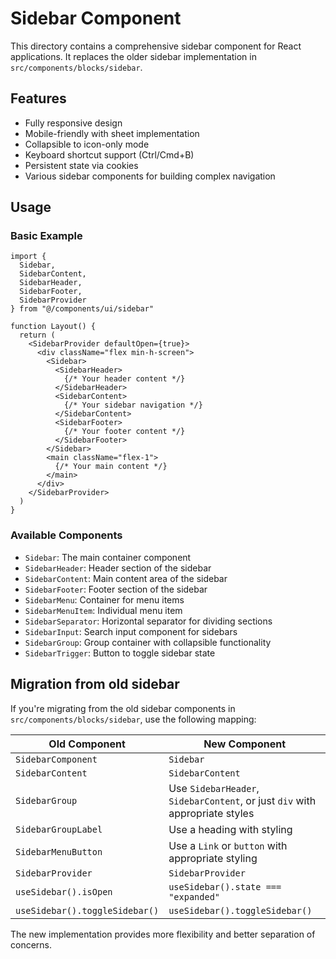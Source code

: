 # Sidebar Component

This directory contains a comprehensive sidebar component for React applications. It replaces the older sidebar implementation in `src/components/blocks/sidebar`.

## Features

- Fully responsive design
- Mobile-friendly with sheet implementation
- Collapsible to icon-only mode
- Keyboard shortcut support (Ctrl/Cmd+B)
- Persistent state via cookies
- Various sidebar components for building complex navigation

## Usage

### Basic Example

```tsx
import { 
  Sidebar, 
  SidebarContent, 
  SidebarHeader, 
  SidebarFooter, 
  SidebarProvider 
} from "@/components/ui/sidebar"

function Layout() {
  return (
    <SidebarProvider defaultOpen={true}>
      <div className="flex min-h-screen">
        <Sidebar>
          <SidebarHeader>
            {/* Your header content */}
          </SidebarHeader>
          <SidebarContent>
            {/* Your sidebar navigation */}
          </SidebarContent>
          <SidebarFooter>
            {/* Your footer content */}
          </SidebarFooter>
        </Sidebar>
        <main className="flex-1">
          {/* Your main content */}
        </main>
      </div>
    </SidebarProvider>
  )
}
```

### Available Components

- `Sidebar`: The main container component
- `SidebarHeader`: Header section of the sidebar
- `SidebarContent`: Main content area of the sidebar
- `SidebarFooter`: Footer section of the sidebar
- `SidebarMenu`: Container for menu items
- `SidebarMenuItem`: Individual menu item
- `SidebarSeparator`: Horizontal separator for dividing sections
- `SidebarInput`: Search input component for sidebars
- `SidebarGroup`: Group container with collapsible functionality
- `SidebarTrigger`: Button to toggle sidebar state

## Migration from old sidebar

If you're migrating from the old sidebar components in `src/components/blocks/sidebar`, use the following mapping:

| Old Component | New Component |
|---------------|---------------|
| `SidebarComponent` | `Sidebar` |
| `SidebarContent` | `SidebarContent` |
| `SidebarGroup` | Use `SidebarHeader`, `SidebarContent`, or just `div` with appropriate styles |
| `SidebarGroupLabel` | Use a heading with styling |
| `SidebarMenuButton` | Use a `Link` or `button` with appropriate styling |
| `SidebarProvider` | `SidebarProvider` |
| `useSidebar().isOpen` | `useSidebar().state === "expanded"` |
| `useSidebar().toggleSidebar()` | `useSidebar().toggleSidebar()` |

The new implementation provides more flexibility and better separation of concerns. 